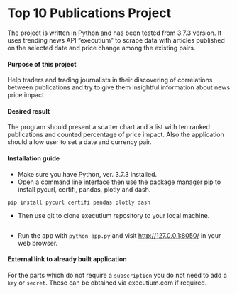 # Top 10 Publications Project
The project is written in Python and has been tested from 3.7.3 version. It uses trending news API “executium” to scrape data with articles published on the selected date and price change among the existing pairs.

#### Purpose of this project
Help traders and trading journalists in their discovering of correlations between publications and try to give them insightful information about news price impact.

#### Desired result
The program should present a scatter chart and a list with ten ranked publications and counted percentage of price impact. Also the application should allow user to set a date and currency pair. 

#### Installation guide
* Make sure you have Python, ver. 3.7.3 installed.
* Open a command line interface then use the package manager pip to install pycurl, certifi, pandas, plotly and dash.
```
pip install pycurl certifi pandas plotly dash
```
* Then use git to clone executium repository to your local machine.
```
```
* Run the app with `python app.py` and visit http://127.0.0.1:8050/ in your web browser.

#### External link to already built application
For the parts which do not require a `subscription` you do not need to add a `key` or `secret`. These can be obtained via executium.com if required.

